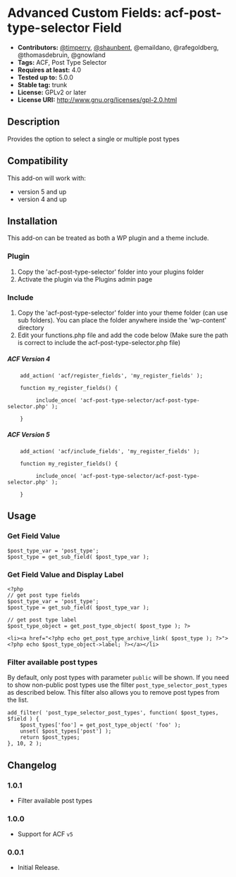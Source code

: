 # Advanced Custom Fields: acf-post-type-selector Field

* **Contributors:** [@timperry](https://github.com/timperry), [@shaunbent](https://github.com/shaunbent), @emaildano, @rafegoldberg, @thomasdebruin, @gnowland 
* **Tags:** ACF, Post Type Selector
* **Requires at least:** 4.0
* **Tested up to:** 5.0.0
* **Stable tag:** trunk
* **License:** GPLv2 or later
* **License URI:** http://www.gnu.org/licenses/gpl-2.0.html

## Description

Provides the option to select a single or multiple post types

## Compatibility

This add-on will work with:

* version 5 and up
* version 4 and up

## Installation

This add-on can be treated as both a WP plugin and a theme include.

### Plugin
1. Copy the 'acf-post-type-selector' folder into your plugins folder
2. Activate the plugin via the Plugins admin page

### Include
1. Copy the 'acf-post-type-selector' folder into your theme folder (can use sub folders). You can place the folder anywhere inside the 'wp-content' directory
2. Edit your functions.php file and add the code below (Make sure the path is correct to include the acf-post-type-selector.php file)

##### ACF Version 4
        add_action( 'acf/register_fields', 'my_register_fields' );

        function my_register_fields() {
	
             include_once( 'acf-post-type-selector/acf-post-type-selector.php' );
    
        }
        
##### ACF Version 5
        add_action( 'acf/include_fields', 'my_register_fields' );

        function my_register_fields() {
	
             include_once( 'acf-post-type-selector/acf-post-type-selector.php' );
    
        }

## Usage

### Get Field Value
```
$post_type_var = 'post_type';
$post_type = get_sub_field( $post_type_var );
```

### Get Field Value and Display Label

```
<?php
// get post type fields
$post_type_var = 'post_type';
$post_type = get_sub_field( $post_type_var );

// get post type label
$post_type_object = get_post_type_object( $post_type ); ?>

<li><a href="<?php echo get_post_type_archive_link( $post_type ); ?>"><?php echo $post_type_object->label; ?></a></li>
```

### Filter available post types
By default, only post types with parameter `public` will be shown. If you need to show non-public post types use the filter `post_type_selector_post_types` as described below. This filter also allows you to remove post types from the list.
```
add_filter( 'post_type_selector_post_types', function( $post_types, $field ) {
	$post_types['foo'] = get_post_type_object( 'foo' );
	unset( $post_types['post'] );
	return $post_types;
}, 10, 2 );
```

## Changelog
### 1.0.1
* Filter available post types

### 1.0.0
* Support for ACF `v5`

### 0.0.1
* Initial Release.
